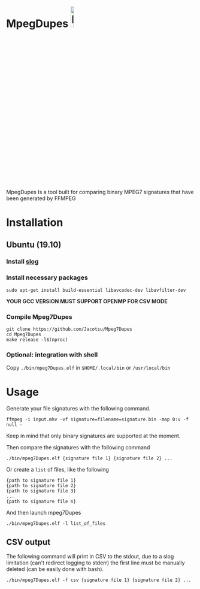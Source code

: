 # MpegDupes <a href="https://liberapay.com/jacotsu/donate"><img alt="Donate using Liberapay" src="https://liberapay.com/assets/widgets/donate.svg" width=12%></a>
MpegDupes Is a tool built for comparing binary MPEG7 signatures that have been generated by FFMPEG

# Installation
## Ubuntu (19.10)
### Install [slog](https://github.com/kala13x/slog)
### Install necessary packages
```
sudo apt-get install build-essential libavcodec-dev libavfilter-dev
```
**YOUR GCC VERSION MUST SUPPORT OPENMP FOR CSV MODE**

### Compile Mpeg7Dupes
```
git clone https://github.com/Jacotsu/Mpeg7Dupes
cd Mpeg7Dupes
make release -l$(nproc)
```

### Optional: integration with shell
Copy `./bin/mpeg7Dupes.elf` in `$HOME/.local/bin` or `/usr/local/bin`

# Usage

Generate your file signatures with the following command.
```
ffmpeg -i input.mkv -vf signature=filename=signature.bin -map 0:v -f null -
```
Keep in mind that only binary signatures are supported at the moment.

Then compare the signatures with the following command
```
./bin/mpeg7Dupes.elf {signature file 1} {signature file 2} ...
```

Or create a `list` of files, like the following
```
{path to signature file 1}
{path to signature file 2}
{path to signature file 3}
...
{path to signature file n}
```
And then launch mpeg7Dupes
```
./bin/mpeg7Dupes.elf -l list_of_files
```

## CSV output
The following command will print in CSV to the stdout, due to a slog limitation (can't redirect logging to
stderr) the first line must be manually deleted (can be easily done with bash).
```
./bin/mpeg7Dupes.elf -f csv {signature file 1} {signature file 2} ...
```
